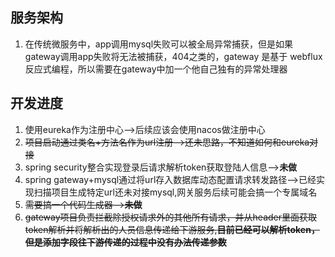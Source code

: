 ## 服务架构
1. 在传统微服务中，app调用mysql失败可以被全局异常捕获，但是如果gateway调用app失败将无法被捕获，404之类的，gateway 是基于 webflux 反应式编程，所以需要在gateway中加一个他自己独有的异常处理器
## 开发进度
1. 使用eureka作为注册中心-->后续应该会使用nacos做注册中心
2. ~~项目启动通过类名+方法名作为url注册-->还未思路，不知道如何和eureka对接~~
3. spring security整合实现登录后请求解析token获取登陆人信息-->**未做**
4. spring gateway+mysql通过将url存入数据库动态配置请求转发路径-->已经实现扫描项目生成特定url还未对接mysql,网关服务后续可能会搞一个专属域名
5. ~~需要搞一个代码生成器-->**未做**~~
6. ~~gateway项目负责拦截除授权请求外的其他所有请求，并从header里面获取token解析并将解析出的人员信息传递给下游服务,**目前已经可以解析token，但是添加字段往下游传递的过程中没有办法传递参数**~~
